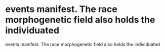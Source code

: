 # events manifest. The race morphogenetic field also holds the individuated

events manifest. The race morphogenetic field also holds the individuated